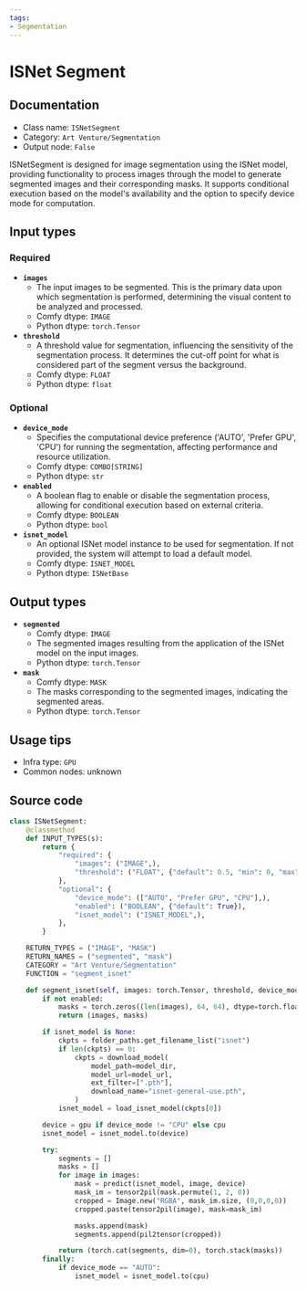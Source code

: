 ```yaml
---
tags:
- Segmentation
---
```


# ISNet Segment
## Documentation
- Class name: `ISNetSegment`
- Category: `Art Venture/Segmentation`
- Output node: `False`

ISNetSegment is designed for image segmentation using the ISNet model, providing functionality to process images through the model to generate segmented images and their corresponding masks. It supports conditional execution based on the model's availability and the option to specify device mode for computation.
## Input types
### Required
- **`images`**
    - The input images to be segmented. This is the primary data upon which segmentation is performed, determining the visual content to be analyzed and processed.
    - Comfy dtype: `IMAGE`
    - Python dtype: `torch.Tensor`
- **`threshold`**
    - A threshold value for segmentation, influencing the sensitivity of the segmentation process. It determines the cut-off point for what is considered part of the segment versus the background.
    - Comfy dtype: `FLOAT`
    - Python dtype: `float`
### Optional
- **`device_mode`**
    - Specifies the computational device preference ('AUTO', 'Prefer GPU', 'CPU') for running the segmentation, affecting performance and resource utilization.
    - Comfy dtype: `COMBO[STRING]`
    - Python dtype: `str`
- **`enabled`**
    - A boolean flag to enable or disable the segmentation process, allowing for conditional execution based on external criteria.
    - Comfy dtype: `BOOLEAN`
    - Python dtype: `bool`
- **`isnet_model`**
    - An optional ISNet model instance to be used for segmentation. If not provided, the system will attempt to load a default model.
    - Comfy dtype: `ISNET_MODEL`
    - Python dtype: `ISNetBase`
## Output types
- **`segmented`**
    - Comfy dtype: `IMAGE`
    - The segmented images resulting from the application of the ISNet model on the input images.
    - Python dtype: `torch.Tensor`
- **`mask`**
    - Comfy dtype: `MASK`
    - The masks corresponding to the segmented images, indicating the segmented areas.
    - Python dtype: `torch.Tensor`
## Usage tips
- Infra type: `GPU`
- Common nodes: unknown


## Source code
```python
class ISNetSegment:
    @classmethod
    def INPUT_TYPES(s):
        return {
            "required": {
                "images": ("IMAGE",),
                "threshold": ("FLOAT", {"default": 0.5, "min": 0, "max": 1, "step": 0.001}),
            },
            "optional": {
                "device_mode": (["AUTO", "Prefer GPU", "CPU"],),
                "enabled": ("BOOLEAN", {"default": True}),
                "isnet_model": ("ISNET_MODEL",),
            },
        }

    RETURN_TYPES = ("IMAGE", "MASK")
    RETURN_NAMES = ("segmented", "mask")
    CATEGORY = "Art Venture/Segmentation"
    FUNCTION = "segment_isnet"

    def segment_isnet(self, images: torch.Tensor, threshold, device_mode="AUTO", enabled=True, isnet_model=None):
        if not enabled:
            masks = torch.zeros((len(images), 64, 64), dtype=torch.float32)
            return (images, masks)

        if isnet_model is None:
            ckpts = folder_paths.get_filename_list("isnet")
            if len(ckpts) == 0:
                ckpts = download_model(
                    model_path=model_dir,
                    model_url=model_url,
                    ext_filter=[".pth"],
                    download_name="isnet-general-use.pth",
                )
            isnet_model = load_isnet_model(ckpts[0])

        device = gpu if device_mode != "CPU" else cpu
        isnet_model = isnet_model.to(device)

        try:
            segments = []
            masks = []
            for image in images:
                mask = predict(isnet_model, image, device)
                mask_im = tensor2pil(mask.permute(1, 2, 0))
                cropped = Image.new("RGBA", mask_im.size, (0,0,0,0))
                cropped.paste(tensor2pil(image), mask=mask_im)

                masks.append(mask)
                segments.append(pil2tensor(cropped))

            return (torch.cat(segments, dim=0), torch.stack(masks))
        finally:
            if device_mode == "AUTO":
                isnet_model = isnet_model.to(cpu)

```
